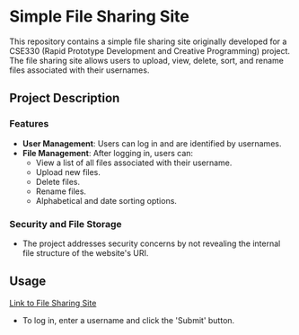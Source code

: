# Simple File Sharing Site

This repository contains a simple file sharing site originally developed for a CSE330 (Rapid Prototype Development and Creative Programming) project. The file sharing site allows users to upload, view, delete, sort, and rename files associated with their usernames.

## Project Description

### Features
- **User Management**: Users can log in and are identified by usernames.
- **File Management**: After logging in, users can:
  - View a list of all files associated with their username.
  - Upload new files.
  - Delete files.
  - Rename files.
  - Alphabetical and date sorting options.

### Security and File Storage
- The project addresses security concerns by not revealing the internal file structure of the website's URI.

## Usage
[Link to File Sharing Site](http://ec2-3-143-116-171.us-east-2.compute.amazonaws.com/~annawoodward/filesite/index.php)
- To log in, enter a username and click the 'Submit' button.
